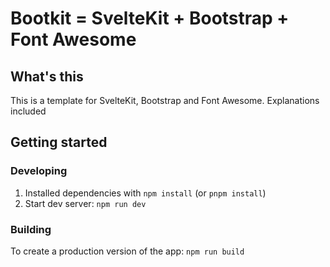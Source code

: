 # Bootkit = SvelteKit + Bootstrap + Font Awesome

## What's this

This is a template for SvelteKit, Bootstrap and Font Awesome. Explanations included

## Getting started

### Developing

1. Installed dependencies with `npm install` (or `pnpm install`)
2. Start dev server: `npm run dev`

### Building

To create a production version of the app: `npm run build`
